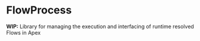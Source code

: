 # FlowProcess 

**WIP:** Library for managing the execution and interfacing of runtime resolved Flows in Apex
